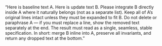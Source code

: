 “Here is baseline text A. Here is update text B.
Please integrate B directly inside A where it naturally belongs (not as a separate list).
Keep all of A’s original lines intact unless they must be expanded to fit B.
Do not delete or paraphrase A — if you must replace a line, show the removed text separately at the end.
The result must read as a single, seamless, stable specification.
In short: merge B inline into A, preserve all invariants, and return any dropped text at the bottom.”